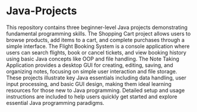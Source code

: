 # Java-Projects
This repository contains three beginner-level Java projects demonstrating fundamental programming skills. The Shopping Cart project allows users to browse products, add items to a cart, and complete purchases through a simple interface. The Flight Booking System is a console application where users can search flights, book or cancel tickets, and view booking history using basic Java concepts like OOP and file handling. The Note Taking Application provides a desktop GUI for creating, editing, saving, and organizing notes, focusing on simple user interaction and file storage. These projects illustrate key Java essentials including data handling, user input processing, and basic GUI design, making them ideal learning resources for those new to Java programming. Detailed setup and usage instructions are included to help users quickly get started and explore essential Java programming paradigms.
